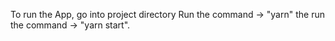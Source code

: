 To run the App, go into project directory
Run the command -> "yarn"
the run the command -> "yarn start".

